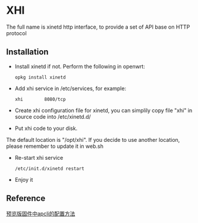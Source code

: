 XHI
===

The full name is xinetd http interface, to provide a set of API base on HTTP protocol

Installation
---
* Install xinetd if not. Perform the following in openwrt:

    `opkg install xinetd`
    
* Add xhi service in /etc/services, for example:

    `xhi        8080/tcp`

* Create xhi configuration file for xinetd, you can simplily copy file "xhi" in source code into /etc/xinetd.d/
* Put xhi code to your disk. 

The default location is "/opt/xhi". If you decide to use another location, please remember to update it in web.sh

* Re-start xhi service

    `/etc/init.d/xinetd restart`
* Enjoy it

Reference
---
[预览版固件中apcli的配置方法](http://cn.wrtnode.com/?topic=%E9%A2%84%E8%A7%88%E7%89%88%E5%9B%BA%E4%BB%B6%E4%B8%ADapcli%E7%9A%84%E9%85%8D%E7%BD%AE%E6%96%B9%E6%B3%95)
